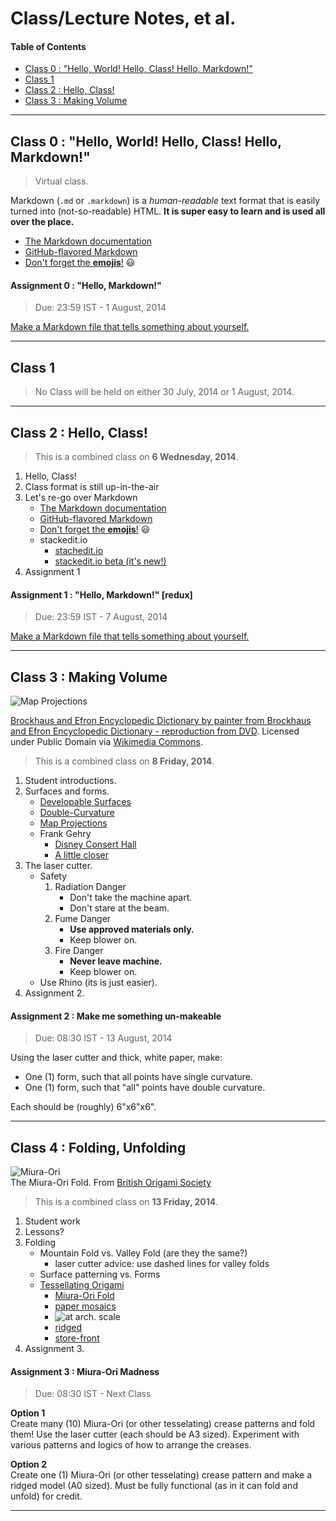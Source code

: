 # Class/Lecture Notes, et al.

#### Table of Contents

- [Class 0 : "Hello, World!  Hello, Class!  Hello, Markdown!"](#user-content-class-0--hello-world--hello-class--hello-markdown)
- [Class 1](#user-content-class-1)
- [Class 2 : Hello, Class!](#user-content-class-2--hello-class)
- [Class 3 : Making Volume](#user-content-class-3--making-volume)

---

## Class 0 : "Hello, World!  Hello, Class!  Hello, Markdown!"

> Virtual class.

Markdown (```.md``` or ```.markdown```) is a *human-readable* text format that is easily turned into (not-so-readable) HTML.  **It is super easy to learn and is used all over the place.**

* [The Markdown documentation](http://daringfireball.net/projects/markdown/)
* [GitHub-flavored Markdown](https://guides.github.com/features/mastering-markdown/)
* [Don't forget the **emojis**!](http://www.emoji-cheat-sheet.com/) :smiley:

#### Assignment 0 : "Hello, Markdown!"

> Due: 23:59 IST - 1 August, 2014

[Make a Markdown file that tells something about yourself.](Content/assignment0.md)

---

## Class 1

> No Class will be held on either 30 July, 2014 or 1 August, 2014.

---

## Class 2 : Hello, Class!

> This is a combined class on **6 Wednesday, 2014**.

1. Hello, Class!  
2. Class format is still up-in-the-air  
3. Let's re-go over Markdown  
    * [The Markdown documentation](http://daringfireball.net/projects/markdown/)
    * [GitHub-flavored Markdown](https://guides.github.com/features/mastering-markdown/)
    * [Don't forget the **emojis**!](http://www.emoji-cheat-sheet.com/) :smiley:
    * stackedit.io  
        * [stachedit.io](https://stackedit.io/)
        * [stackedit.io beta (it's new!)](https://stackedit-beta.herokuapp.com/#)  
4. Assignment 1

#### Assignment 1 : "Hello, Markdown!" [redux]

> Due: 23:59 IST - 7 August, 2014

[Make a Markdown file that tells something about yourself.](Content/assignment1.md)

---

## Class 3 : Making Volume

![Map Projections](http://upload.wikimedia.org/wikipedia/commons/d/da/Brockhaus_and_Efron_Encyclopedic_Dictionary_b28_639-0.jpg)  

[Brockhaus and Efron Encyclopedic Dictionary by painter from Brockhaus and Efron Encyclopedic Dictionary - reproduction from DVD](http://upload.wikimedia.org/wikipedia/commons/d/da/Brockhaus_and_Efron_Encyclopedic_Dictionary_b28_639-0.jpg).  Licensed under Public Domain via [Wikimedia Commons](//commons.wikimedia.org/wiki/).

> This is a combined class on **8 Friday, 2014**.

1. Student introductions.
2. Surfaces and forms.
    * [Developable Surfaces](http://en.wikipedia.org/wiki/Developable_surface)
    * [Double-Curvature](http://en.wikipedia.org/wiki/Principal_curvature)  
    * [Map Projections](http://en.wikipedia.org/wiki/Map_projections)
    * Frank Gehry
        * [Disney Consert Hall](http://commons.wikimedia.org/wiki/File:Disney_Concert_Hall_by_Carol_Highsmith.jpg)  
        * [A little closer](http://upload.wikimedia.org/wikipedia/commons/thumb/1/19/Walt_Disney_Concert_Hall_%285222450254%29.jpg/680px-Walt_Disney_Concert_Hall_%285222450254%29.jpg)
3. The laser cutter.
    * Safety  
        1. Radiation Danger
            * Don't take the machine apart.
            * Don't stare at the beam.
        2. Fume Danger
            * **Use approved materials only.**
            * Keep blower on.
        3. Fire Danger
            * **Never leave machine.**
            * Keep blower on.
    * Use Rhino (its is just easier).
4. Assignment 2.

#### Assignment 2 : Make me something un-makeable

> Due: 08:30 IST - 13 August, 2014

Using the laser cutter and thick, white paper, make:  

* One (1) form, such that all points have single curvature.
* One (1) form, such that "all" points have double curvature.

Each should be (roughly) 6"x6"x6".

---

## Class 4 : Folding, Unfolding

![Miura-Ori](http://www.britishorigami.info/academic/images/miura2.gif)  
The Miura-Ori Fold. From [British Origami Society](http://www.britishorigami.info/academic/miura.php)

> This is a combined class on **13 Friday, 2014**.

1. Student work
2. Lessons?
3. Folding
    * Mountain Fold vs. Valley Fold (are they the same?)
        * laser cutter advice: use dashed lines for valley folds
    * Surface patterning vs. Forms
    * [Tessellating Origami](https://www.google.com/search?q=Tessellation+Origami&sa=X&rlz=1C5CHFA_enIN564IN564&es_sm=119&tbm=isch&tbo=u&source=univ&ei=CirqU_nUF9jp8AXiiIGIDw&ved=0CBsQsAQ&biw=1108&bih=783)
        * [Miura-Ori Fold](https://www.google.com/search?q=Miura-Ori+Fold&rlz=1C5CHFA_enIN564IN564&es_sm=119&tbm=isch&tbo=u&source=univ&sa=X&ei=MCvqU9b_MoTl8AWV6oGoAg&ved=0CCcQsAQ&biw=1108&bih=783)
        * [paper mosaics](http://www.papermosaics.co.uk/gallery.html)
        * ![at arch. scale](http://cosartbeat.wpengine.netdna-cdn.com/wp-content/uploads/2012/10/image0041.jpg)
        * [ridged](http://rfsis.blogspot.in/2014/02/blog-post_4525.html)
        * [store-front](http://mamou-mani.com/karenmillenxmas/)
4. Assignment 3.

#### Assignment 3 : Miura-Ori Madness

> Due: 08:30 IST - Next Class

**Option 1**  
Create many (10) Miura-Ori (or other tesselating) crease patterns and fold them! Use the laser cutter (each should be A3 sized).  Experiment with various patterns and logics of how to arrange the creases.

**Option 2**  
Create one (1) Miura-Ori (or other tesselating) crease pattern and make a ridged model (A0 sized).  Must be fully functional (as in it can fold and unfold) for credit.

---
